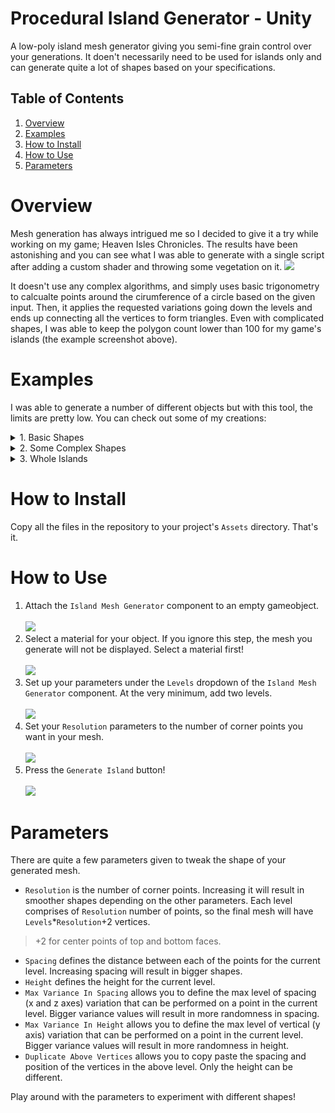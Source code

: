 # Procedural Island Generator - Unity
A low-poly island mesh generator giving you semi-fine grain control over your generations. It doen't necessarily need to be used for islands only and can generate quite a lot of shapes based on your specifications.

## Table of Contents
1. [Overview](#overview)
2. [Examples](#examples)
3. [How to Install](#how-to-install)
4. [How to Use](#how-to-use)
5. [Parameters](#parameters)

# Overview
Mesh generation has always intrigued me so I decided to give it a try while working on my game; Heaven Isles Chronicles. The results have been astonishing and you can see what I was able to generate with a single script after adding a custom shader and throwing some vegetation on it.
![](https://i.imgur.com/i2Skx7p.png)

It doesn't use any complex algorithms, and simply uses basic trigonometry to calcualte points around the cirumference of a circle based on the given input. Then, it applies the requested variations going down the levels and ends up connecting all the vertices to form triangles. Even with complicated shapes, I was able to keep the polygon count lower than 100 for my game's islands (the example screenshot above).

# Examples
I was able to generate a number of different objects but with this tool, the limits are pretty low. You can check out some of my creations:

<details>
<summary>1. Basic Shapes</summary>
<br></br>

![](https://i.imgur.com/a1hveCI.png)
![](https://i.imgur.com/9cZZej7.png)
![](https://i.imgur.com/heTbQ12.png)
</details>

<details>
<summary>2. Some Complex Shapes</summary>
<br></br>

![](https://i.imgur.com/TFaqNUs.png)
![](https://i.imgur.com/KyrYw3O.png)
</details>

<details>
<summary>3. Whole Islands</summary>
<br></br>

![](https://i.imgur.com/lFkxL8b.png)
![](https://i.imgur.com/0XHJBFy.png)
![](https://i.imgur.com/i2Skx7p.png)
</details>


# How to Install
Copy all the files in the repository to your project's `Assets` directory. That's it.

# How to Use
1. Attach the `Island Mesh Generator` component to an empty gameobject.<br></br>![](https://i.imgur.com/l1aZ8IR.png)
2. Select a material for your object. If you ignore this step, the mesh you generate will not be displayed. Select a material first!<br></br>![](https://i.imgur.com/0kveC0l.png)
3. Set up your parameters under the `Levels` dropdown of the `Island Mesh Generator` component. At the very minimum, add two levels.<br></br>![](https://i.imgur.com/kV61eXs.png)
4. Set your `Resolution` parameters to the number of corner points you want in your mesh.<br></br>![](https://i.imgur.com/S36tbDF.png)
5. Press the `Generate Island` button!<br></br>![](https://i.imgur.com/nXd8bGR.pngg)

# Parameters
There are quite a few parameters given to tweak the shape of your generated mesh.
- `Resolution` is the number of corner points. Increasing it will result in smoother shapes depending on the other parameters. Each level comprises of `Resolution` number of points, so the final mesh will have `Levels`*`Resolution`+2 vertices.
> +2 for center points of top and bottom faces.
- `Spacing` defines the distance between each of the points for the current level. Increasing spacing will result in bigger shapes.
- `Height` defines the height for the current level.
- `Max Variance In Spacing` allows you to define the max level of spacing (x and z axes) variation that can be performed on a point in the current level. Bigger variance values will result in more randomness in spacing.
- `Max Variance In Height` allows you to define the max level of vertical (y axis) variation that can be performed on a point in the current level. Bigger variance values will result in more randomness in height.
- `Duplicate Above Vertices` allows you to copy paste the spacing and position of the vertices in the above level. Only the height can be different.

Play around with the parameters to experiment with different shapes!